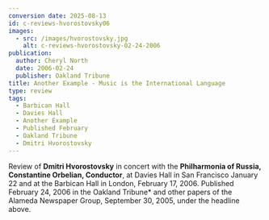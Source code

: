 ```yaml
---
conversion date: 2025-08-13
id: c-reviews-hvorostovsky06
images:
  - src: /images/hvorostovsky.jpg
    alt: c-reviews-hvorostovsky-02-24-2006
publication:
  author: Cheryl North
  date: 2006-02-24
  publisher: Oakland Tribune
title: Another Example - Music is the International Language
type: review
tags:
  - Barbican Hall
  - Davies Hall
  - Another Example
  - Published February
  - Oakland Tribune
  - Dmitri Hvorostovsky
---
```

Review of **Dmitri Hvorostovsky** in concert with the **Philharmonia of Russia, Constantine Orbelian, Conductor**, at Davies Hall in San Francisco January 22 and at the Barbican Hall in London, February 17, 2006. Published February 24, 2006 in the Oakland Tribune\* and other papers of the Alameda Newspaper Group, September 30, 2005, under the headline above.
